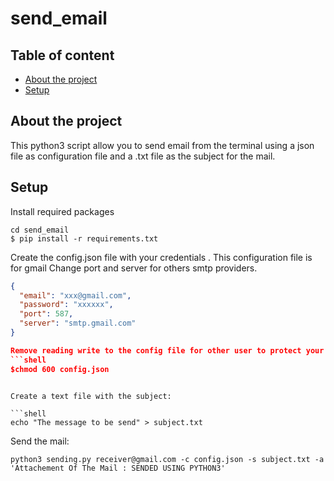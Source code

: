 # send_email

## Table of content

- [About the project](#about-the-project)<!-- - [Technologies](#technologies) -->
- [Setup](#setup)

## About the project

This python3 script allow you to send email from the terminal using a json file as configuration file and a .txt file as the subject for the mail.

## Setup

Install required packages

```shell
cd send_email
$ pip install -r requirements.txt
```

Create the config.json file with your credentials . This configuration file is for gmail
Change port and server for others smtp providers.

```json
{
  "email": "xxx@gmail.com",
  "password": "xxxxxx",
  "port": 587,
  "server": "smtp.gmail.com"
}

Remove reading write to the config file for other user to protect your credential
```shell
$chmod 600 config.json
```

```

Create a text file with the subject:

```shell
echo "The message to be send" > subject.txt
```

Send the mail:

```shell
python3 sending.py receiver@gmail.com -c config.json -s subject.txt -a 'Attachement Of The Mail : SENDED USING PYTHON3'
```
